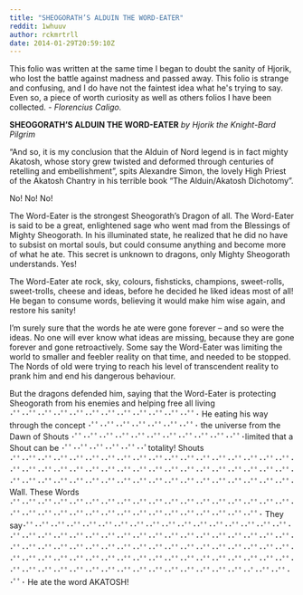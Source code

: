 ```yaml
---
title: "SHEOGORATH’S ALDUIN THE WORD-EATER"
reddit: 1whuuv
author: rckmrtrll
date: 2014-01-29T20:59:10Z
---
```


This folio was written at the same time I began to doubt the sanity of Hjorik, who lost the battle against madness and passed away. This folio is strange and confusing, and I do have not the faintest idea what he's trying to say. Even so, a piece of worth curiosity as well as others folios I have been collected. 
*- Florencius Caligo.*




**SHEOGORATH’S ALDUIN THE WORD-EATER**
          *by Hjorik the Knight-Bard Pilgrim*


“And so, it is my conclusion that the Alduin of Nord legend is in fact mighty Akatosh, whose story grew twisted and deformed through centuries of retelling and embellishment”, spits Alexandre Simon, the lovely High Priest of the Akatosh Chantry in his terrible book “The Alduin/Akatosh Dichotomy”.

No! No! No!

The Word-Eater is the strongest Sheogorath’s Dragon of all. The Word-Eater is said to be a great, enlightened sage who went mad from the Blessings of Mighty Sheogorath. In his illuminated state, he realized that he did no have to subsist on mortal souls, but could consume anything and become more of what he ate. This secret is unknown to dragons, only Mighty Sheogorath understands. Yes!

The Word-Eater ate rock, sky, colours, fishsticks, champions, sweet-rolls, sweet-trolls, cheese and ideas, before he decided he liked ideas most of all! He began to consume words, believing it would make him wise again, and restore his sanity!

I’m surely sure that the words he ate were gone forever – and so were the ideas. No one will ever know what ideas are missing, because they are gone forever and gone retroactively. Some say the Word-Eater was limiting the world to smaller and feebler reality on that time, and needed to be stopped. The Nords of old were trying to reach his level of transcendent reality to prank him and end his dangerous behaviour.

But the dragons defended him, saying that the Word-Eater is protecting Sheogorath from his enemies and helping free all living ･ﾟﾟ･･ﾟﾟ･･ﾟﾟ･･ﾟﾟ･･ﾟﾟ･･ﾟﾟ･･ﾟﾟ･･ﾟﾟ･･ﾟﾟ･･ﾟﾟ･･ﾟﾟ･･ﾟﾟ･ He eating his way through the concept ･ﾟﾟ･･ﾟﾟ･･ﾟﾟ･･ﾟﾟ･･ﾟﾟ･･ﾟﾟ･･ﾟﾟ･ the universe from the Dawn of Shouts ･ﾟﾟ･･ﾟﾟ･･ﾟﾟ･･ﾟﾟ･･ﾟﾟ･･ﾟﾟ･･ﾟﾟ･･ﾟﾟ･･ﾟﾟ･･ﾟﾟ･･ﾟﾟ･limited that a Shout can be ･ﾟﾟ･･ﾟﾟ･･ﾟﾟ･･ﾟﾟ･･ﾟﾟ･･ﾟtotality! Shouts ･ﾟﾟ･･ﾟﾟ･･ﾟﾟ･･ﾟﾟ･･ﾟﾟ･･ﾟﾟ･･ﾟﾟ･･ﾟﾟ･･ﾟﾟ･･ﾟﾟ･･ﾟﾟ･･ﾟﾟ･･ﾟﾟ･･ﾟﾟ･･ﾟﾟ･･ﾟﾟ･･ﾟﾟ･･ﾟﾟ･･ﾟﾟ･･ﾟﾟ･･ﾟﾟ･･ﾟﾟ･･ﾟﾟ･･ﾟﾟ･･ﾟﾟ･･ﾟﾟ･･ﾟﾟ･･ﾟﾟ･･ﾟﾟ･･ﾟﾟ･･ﾟﾟ･･ﾟﾟ･･ﾟﾟ･･ﾟﾟ･･ﾟﾟ･･ﾟﾟ･･ﾟﾟ･･ﾟﾟ･･ﾟﾟ･･ﾟﾟ･･ﾟﾟ･･ﾟﾟ･･ﾟﾟ･･ﾟﾟ･･ﾟﾟ･･ﾟﾟ･･ﾟﾟ･･ﾟﾟ･･ﾟﾟ･･ﾟﾟ･･ﾟﾟ･･ﾟﾟ･･ﾟﾟ･･ﾟﾟ･ Wall. These Words ･ﾟﾟ･･ﾟﾟ･･ﾟﾟ･･ﾟﾟ･･ﾟﾟ･･ﾟﾟ･･ﾟﾟ･･ﾟﾟ･･ﾟﾟ･･ﾟﾟ･･ﾟﾟ･･ﾟﾟ･･ﾟﾟ･･ﾟﾟ･･ﾟﾟ･･ﾟﾟ･･ﾟﾟ･･ﾟﾟ･･ﾟﾟ･･ﾟﾟ･･ﾟﾟ･･ﾟﾟ･･ﾟﾟ･･ﾟﾟ･･ﾟﾟ･･ﾟﾟ･･ﾟﾟ･･ﾟﾟ･･ﾟﾟ･･ﾟﾟ･･ﾟﾟ･･ﾟﾟ･･ﾟﾟ･･ﾟﾟ･ They say･ﾟﾟ･･ﾟﾟ･･ﾟﾟ･･ﾟﾟ･･ﾟﾟ･･ﾟﾟ･･ﾟﾟ･･ﾟﾟ･･ﾟﾟ･･ﾟﾟ･･ﾟﾟ･･ﾟﾟ･･ﾟﾟ･･ﾟﾟ･･ﾟﾟ･･ﾟﾟ･･ﾟﾟ･･ﾟﾟ･･ﾟﾟ･･ﾟﾟ･･ﾟﾟ･･ﾟﾟ･･ﾟﾟ･･ﾟﾟ･･ﾟﾟ･･ﾟﾟ･･ﾟﾟ･･ﾟﾟ･･ﾟﾟ･･ﾟﾟ･･ﾟﾟ･･ﾟﾟ･･ﾟﾟ･･ﾟﾟ･･ﾟﾟ･･ﾟﾟ･･ﾟﾟ･･ﾟﾟ･･ﾟﾟ･･ﾟﾟ･･ﾟﾟ･･ﾟﾟ･･ﾟﾟ･･ﾟﾟ･･ﾟﾟ･･ﾟﾟ･･ﾟﾟ･･ﾟﾟ･･ﾟﾟ･･ﾟﾟ･･ﾟﾟ･･ﾟﾟ･･ﾟﾟ･･ﾟﾟ･･ﾟﾟ･･ﾟﾟ･･ﾟﾟ･･ﾟﾟ･･ﾟﾟ･･ﾟﾟ･･ﾟﾟ･･ﾟﾟ･･ﾟﾟ･･ﾟﾟ･･ﾟﾟ･･ﾟﾟ･･ﾟﾟ･･ﾟﾟ･･ﾟﾟ･･ﾟﾟ･･ﾟﾟ･･ﾟﾟ･･ﾟﾟ･･ﾟﾟ･･ﾟﾟ･･ﾟﾟ･･ﾟﾟ･･ﾟﾟ･･ﾟﾟ･･ﾟﾟ･･ﾟﾟ･･ﾟﾟ･･ﾟﾟ･･ﾟﾟ･･ﾟﾟ･･ﾟﾟ･･ﾟ･･ﾟﾟ･･ﾟﾟ･･ﾟﾟ･
He ate the word AKATOSH!



